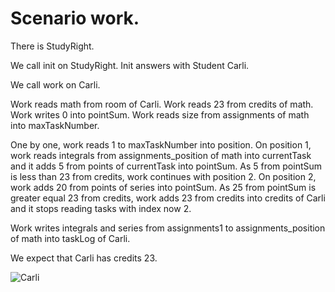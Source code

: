 
# Scenario work.

There is StudyRight.

We call init on StudyRight. 
Init answers with Student Carli.

We call work on Carli.

Work reads math from room of Carli. 
Work reads 23 from credits of math.
Work writes 0 into pointSum.
Work reads size from assignments of math into maxTaskNumber. 

One by one, work reads 1 to maxTaskNumber into position.
On position 1, 
work reads integrals from assignments_position of math into currentTask and
it adds 5 from points of currentTask into pointSum.
As 5 from pointSum is less than 23 from credits, work continues with position 2. 
On position 2, work adds 20 from points of series into pointSum.
As 25 from pointSum is greater equal 23 from credits, 
work adds 23 from credits into credits of Carli and 
it stops reading tasks with index now 2. 

Work writes integrals and series from assignments1 to assignments_position of math into taskLog of Carli.

We expect that Carli has credits 23.

![Carli](StudyRighMathDone.png)


